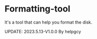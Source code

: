 # Formatting-tool
It's a tool that can help you format the disk.


UPDATE:
2023.5.13-V1.0.0
                                                                                   By helpgcy
